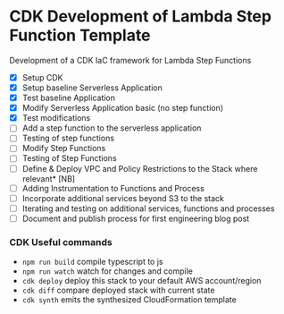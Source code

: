 # CDK Development of Lambda Step Function Template

Development of a CDK IaC framework for Lambda Step Functions

- [x] Setup CDK
- [x] Setup baseline Serverless Application
- [x] Test baseline Application
- [x] Modify Serverless Application basic (no step function)
- [x] Test modifications
- [ ] Add a step function to the serverless application
- [ ] Testing of step functions
- [ ] Modify Step Functions
- [ ] Testing of Step Functions
- [ ] Define & Deploy VPC and Policy Restrictions to the Stack where relevant\* [NB]
- [ ] Adding Instrumentation to Functions and Process
- [ ] Incorporate additional services beyond S3 to the stack
- [ ] Iterating and testing on additional services, functions and processes
- [ ] Document and publish process for first engineering blog post

### CDK Useful commands

- `npm run build` compile typescript to js
- `npm run watch` watch for changes and compile
- `cdk deploy` deploy this stack to your default AWS account/region
- `cdk diff` compare deployed stack with current state
- `cdk synth` emits the synthesized CloudFormation template
